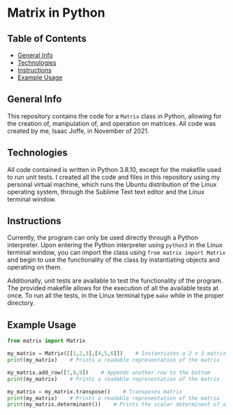 # Matrix in Python

## Table of Contents
* [General Info](#general-info)
* [Technologies](#technologies)
* [Instructions](#instructions)
* [Example Usage](#example-usage)

## General Info
This repository contains the code for a `Matrix` class in Python, allowing for the creation of, manipulation of, and operation on matrices. All code was created by me, Isaac Joffe, in November of 2021.

## Technologies
All code contained is written in Python 3.8.10, except for the makefile used to run unit tests. I created all the code and files in this repository using my personal virtual machine, which runs the Ubuntu distribution of the Linux operating system, through the Sublime Text text editor and the Linux terminal window.

## Instructions
Currently, the program can only be used directly through a Python interpreter. Upon entering the Python interpreter using `python3` in the Linux terminal window, you can import the class using `from matrix import Matrix` and begin to use the functionality of the class by instantiating objects and operating on them.

Additionally, unit tests are available to test the functionality of the program. The provided makefile allows for the execution of all the available tests at once. To run all the tests, in the Linux terminal type `make` while in the proper directory.

## Example Usage
```python
from matrix import Matrix

my_matrix = Matrix([[1,2,3],[4,5,6]])    # Instantiates a 2 x 3 matrix
print(my_matrix)    # Prints a readable representation of the matrix

my_matrix.add_row([7,8,9])    # Appends another row to the bottom
print(my_matrix)    # Prints a readable representation of the matrix

my_matrix = my_matrix.transpose()    # Transposes matrix
print(my_matrix)    # Prints a readable representation of the matrix
print(my_matrix.determinant())    # Prints the scalar determinant of a matrix
```
